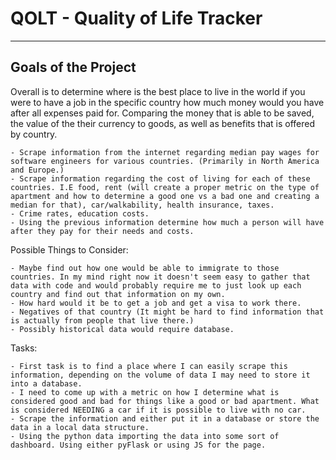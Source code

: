 # QOLT - Quality of Life Tracker
------------------------
## Goals of the Project <br>
Overall is to determine where is the best place to live in the world if you were to have a job in the specific country how much money would you have after all expenses paid for. Comparing the money that is able to be saved, the value of the their currency to goods, as well as benefits that is offered by country.

    - Scrape information from the internet regarding median pay wages for software engineers for various countries. (Primarily in North America and Europe.)
    - Scrape information regarding the cost of living for each of these countries. I.E food, rent (will create a proper metric on the type of apartment and how to determine a good one vs a bad one and creating a median for that), car/walkability, health insurance, taxes.
    - Crime rates, education costs.
    - Using the previous information determine how much a person will have after they pay for their needs and costs.

Possible Things to Consider:

    - Maybe find out how one would be able to immigrate to those countries. In my mind right now it doesn't seem easy to gather that data with code and would probably require me to just look up each country and find out that information on my own.
    - How hard would it be to get a job and get a visa to work there.
    - Negatives of that country (It might be hard to find information that is actually from people that live there.)
    - Possibly historical data would require database.

Tasks:

    - First task is to find a place where I can easily scrape this information, depending on the volume of data I may need to store it into a database.
    - I need to come up with a metric on how I determine what is considered good and bad for things like a good or bad apartment. What is considered NEEDING a car if it is possible to live with no car.
    - Scrape the information and either put it in a database or store the data in a local data structure.
    - Using the python data importing the data into some sort of dashboard. Using either pyFlask or using JS for the page.
